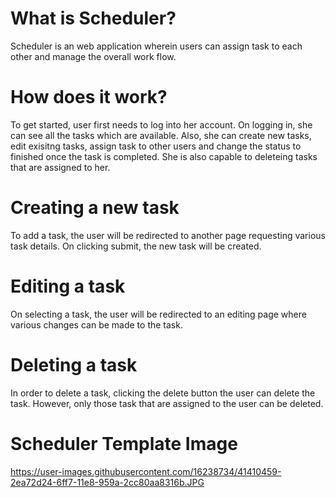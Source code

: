 # What is Scheduler?
Scheduler is an web application wherein users can assign task to each other and manage the overall work flow.
# How does it work?
To get started, user first needs to log into her account. On logging in, she can see all the tasks which are available. Also, she can create new tasks, edit exisitng tasks, assign task to other users and change the status to finished once the task is completed. She is also capable to deleteing tasks that are assigned to her.
# Creating a new task
To add a task, the user will be redirected to another page requesting various task details. On clicking submit, the new task will be created.
# Editing a task
On selecting a task, the user will be redirected to an editing page where various changes can be made to the task.
# Deleting a task
In order to delete a task, clicking the delete button the user can delete the task. However, only those task that are assigned to the user can be deleted.
# Scheduler Template Image
https://user-images.githubusercontent.com/16238734/41410459-2ea72d24-6ff7-11e8-959a-2cc80aa8316b.JPG

